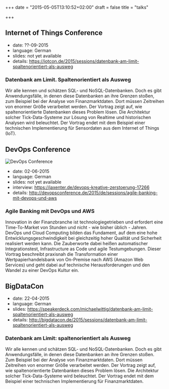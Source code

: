 +++
date = "2015-05-05T13:10:52+02:00"
draft = false
title = "talks"

+++

## Internet of Things Conference

* date: ??-09-2015
* language: German
* slides: not yet available
* details: https://iotcon.de/2015/sessions/datenbank-am-limit-spaltenorientiert-als-ausweg

### Datenbank am Limit. Spaltenorientiert als Ausweg

Wir alle kennen und schätzen SQL- und NoSQL-Datenbanken. Doch es gibt Anwendungsfälle, in denen diese Datenbanken an ihre Grenzen stoßen, zum Beispiel bei der Analyse von Finanzmarktdaten. Dort müssen Zeitreihen von enormer Größe verarbeitet werden. Der Vortrag zeigt auf, wie spaltenorientierte Datenbanken dieses Problem lösen. Die Architektur solcher Tick-Data-Systeme zur Lösung von Realtime und historischen Analysen wird beleuchtet. Der Vortrag endet mit dem Beispiel einer technischen Implementierung für Sensordaten aus dem Internet of Things (IoT).

## DevOps Conference

![DevOps Conference](/images/talks/devopscon.png)

* date: 02-06-2015
* language: German
* slides: not yet available
* interview: https://jaxenter.de/devops-kreative-zerstoerung-17266
* details: http://devopsconference.de/2015/de/sessions/agile-banking-mit-devops-und-aws

### Agile Banking mit DevOps und AWS

Innovation in der Finanzbranche ist technologiegetrieben und erfordert eine Time-To-Market von Stunden und nicht - wie bisher üblich - Jahren. DevOps und Cloud Computing bilden das Fundament, auf dem eine hohe Entwicklungsgeschwindigkeit bei gleichzeitig hoher Qualität und Sicherheit realisiert werden kann. Die Zauberworte dabei heißen automatischer Integrationstest, Infrastructure as Code und agile Testumgebungen. Dieser Vortrag beschreibt praxisnah die Transformation einer Wertpapierhandelsbank von On-Premise nach AWS (Amazon Web Services) und geht dabei auf technische Herausforderungen und den Wandel zu einer DevOps Kultur ein.


## BigDataCon

* date: 22-04-2015
* language: German
* slides: https://speakerdeck.com/michaelwittig/datenbank-am-limit-spaltenorientiert-als-ausweg
* details: http://bigdatacon.de/2015/sessions/datenbank-am-limit-spaltenorientiert-als-ausweg

### Datenbank am Limit: spaltenorientiert als Ausweg

Wir alle kennen und schätzen SQL- und NoSQL-­Datenbanken. Doch es gibt Anwendungsfälle, in denen diese Datenbanken an ihre Grenzen stoßen. Zum Beispiel bei der Analyse von Finanzmarktdaten. Dort müssen Zeitreihen von enormer Größe verarbeitet werden. Der Vortrag zeigt auf, wie spaltenorientierte Datenbanken dieses Problem lösen. Die Architektur solcher Tick-Data­-Systeme wird beleuchtet. Der Vortrag endet mit dem Beispiel einer technischen Implementierung für Finanzmarktdaten.
